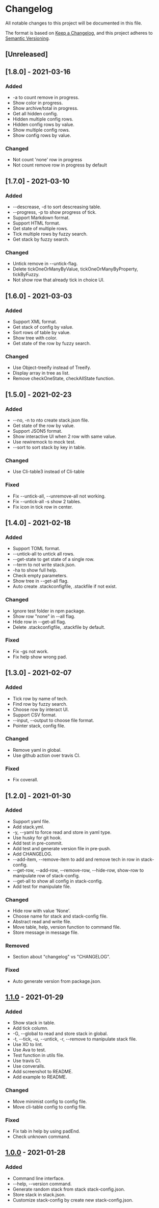 # Changelog
All notable changes to this project will be documented in this file.

The format is based on [Keep a Changelog](https://keepachangelog.com/en/1.0.0/),
and this project adheres to [Semantic Versioning](https://semver.org/spec/v2.0.0.html).

## [Unreleased]

## [1.8.0] - 2021-03-16
### Added
- -a to count remove in progress.
- Show color in progress.
- Show archive/total in progress.
- Get all hidden config.
- Hidden multiple config rows.
- Hidden config rows by value.
- Show multiple config rows.
- Show config rows by value.

### Changed
- Not count 'none' row in progress
- Not count remove row in progress by default

## [1.7.0] - 2021-03-10
### Added
- --descrease, -d to sort descreasing table.
- --progress, -p to show progress of tick.
- Support Markdown format.
- Support HTML format.
- Get state of multiple rows.
- Tick multiple rows by fuzzy search.
- Get stack by fuzzy search.

### Changed
- Untick remove in --untick-flag.
- Delete tickOneOrManyByValue, tickOneOrManyByProperty, tickByFuzzy.
- Not show row that already tick in choice UI.

## [1.6.0] - 2021-03-03
### Added
- Support XML format.
- Get stack of config by value.
- Sort rows of table by value.
- Show tree with color.
- Get state of the row by fuzzy search.

### Changed
- Use Object-treeify instead of Treeify.
- Display array in tree as list.
- Remove checkOneState, checkAllState function.

## [1.5.0] - 2021-02-23
### Added
- --no, -n to nto create stack.json file.
- Get state of the row by value.
- Support JSON5 format.
- Show interactive UI when 2 row with same value.
- Use rewiremock to mock test.
- --sort to sort stack by key in table.

### Changed
- Use Cli-table3 instead of Cli-table

### Fixed
- Fix --untick-all, --unremove-all not working.
- Fix --untick-all -s show 2 tables.
- Fix icon in tick row in center.

## [1.4.0] - 2021-02-18
### Added
- Support TOML format.
- --untick-all to untick all rows.
- --get-state to get state of a single row.
- --term to not write stack.json.
- -ha to show full help.
- Check empty parameters.
- Show tree in --get-all flag.
- Auto create .stackconfigfile, .stackfile if not exist.

### Changed
- Ignore test folder in npm package.
- Show row "none" in --all flag.
- Hide row in --get-all flag.
- Delete .stackconfigfile, .stackfile by default.

### Fixed
- Fix -gs not work.
- Fix help show wrong pad.

## [1.3.0] - 2021-02-07
### Added
- Tick row by name of tech.
- Find row by fuzzy search.
- Choose row by interact UI.
- Support CSV format.
- --input, --output to choose file format.
- Pointer stack, config file.

### Changed
- Remove yaml in global.
- Use github action over travis CI.

### Fixed
- Fix coverall.

## [1.2.0] - 2021-01-30
### Added
- Support yaml file.
- Add stack.yml.
- -y, --yaml to force read and store in yaml type.
- Use husky for git hook.
- Add test in pre-commit.
- Add test and generate version file in pre-push.
- Add CHANGELOG.
- --add-item, --remove-item to add and remove tech in row in stack-config.
- --get-row, --add-row, --remove-row, --hide-row, show-row to manipulate row of stack-config.
- --get-all to show all config in stack-config.
- Add test for manipulate file.

### Changed
- Hide row with value 'None'.
- Choose name for stack and stack-config file.
- Abstract read and write file.
- Move table, help, version function to command file.
- Store message in message file.

### Removed
- Section about "changelog" vs "CHANGELOG".

### Fixed
- Auto generate version from package.json.

## [1.1.0] - 2021-01-29
### Added
- Show stack in table.
- Add tick column.
- -G, --global to read and store stack in global.
- -t, --tick, -u, --untick, -r, --remove to manipulate stack file.
- Use XO to lint.
- Use Ava to test.
- Test function in utils file.
- Use travis CI.
- Use converalls.
- Add screenshot to README.
- Add example to README.

### Changed
- Move minimist config to config file.
- Move cli-table config to config file.

### Fixed
- Fix tab in help by using padEnd.
- Check unknown command.

## [1.0.0] - 2021-01-28
### Added
- Command line interface.
- --help, --version command.
- Generate random stack from stack stack-config.json.
- Store stack in stack.json.
- Customize stack-config by create new stack-config.json.

[1.1.0]: https://github.com/Nguyen-Hoang-Nam/stack-idea/compare/v1.0.0...v1.1.0
[1.0.0]: https://github.com/Nguyen-Hoang-Nam/stack-idea/releases/tag/v1.0.0
